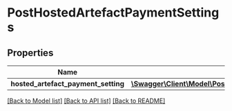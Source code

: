 # PostHostedArtefactPaymentSettings

## Properties
Name | Type | Description | Notes
------------ | ------------- | ------------- | -------------
**hosted_artefact_payment_setting** | [**\Swagger\Client\Model\PostHostedArtefactPaymentSettingsHostedArtefactPaymentSetting**](PostHostedArtefactPaymentSettingsHostedArtefactPaymentSetting.md) |  | 

[[Back to Model list]](../README.md#documentation-for-models) [[Back to API list]](../README.md#documentation-for-api-endpoints) [[Back to README]](../README.md)


